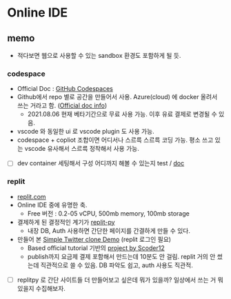 # Online IDE
## memo
- 적다보면 웹으로 사용할 수 있는 sandbox 환경도 포함하게 될 듯.

### codespace
- Official Doc : [GitHub Codespaces](https://docs.github.com/en/codespaces/overview)
- Github에서 repo 별로 공간을 만들어서 사용. Azure(cloud) 에 docker 올려서 쓰는 거라고 함. ([Official doc info](https://docs.github.com/en/codespaces/overview#what-is-a-codespace))
  - 2021.08.06 현재 베타기간으로 무료 사용 가능. 이후 유료 결제로 변경될 수 있음.
- vscode 와 동일한 ui 로 vscode plugin 도 사용 가능. 
- codespace + copliot 조합이면 어디서나 스르륵 스르륵 코딩 가능. 평소 쓰고 있는 vscode 유사해서 스르륵 정착해서 사용 가능. 
- [ ] dev container 세팅해서 구성 어디까지 해볼 수 있는지 test / [doc ](https://docs.github.com/en/codespaces/customizing-your-codespace/configuring-codespaces-for-your-project#dockerfile)

### replit
- [replit.com](https://replit.com/)
- Online IDE 중에 유명한 축. 
  - Free 버전 : 0.2-05 vCPU, 500mb memory, 100mb storage
- 결제하게 된 결정적인 계기가 [replit-py](https://replit-py.readthedocs.io/en/latest/)
  - 내장 DB, Auth 사용하면 간단한 페이지를 간결하게 만들 수 있다.
- 만들어 본 [Simple Twitter clone Demo](https://repltweet.ohahohah.repl.co/ ) (replit 로그인 필요) 
  - Based official tutorial 기반의 [project by Scoder12](https://replit.com/@Scoder12/repltweet)
  - publish까지 요금제 결제 포함해서 만드는데 10분도 안 걸림. replit 거의 안 썼는데 직관적으로 쓸 수 있음. DB 파악도 쉽고, auth 사용도 직관적. 
- [ ] replitpy 로 간단 사이트들 더 만들어보고 싶은데 뭐가 있을까? 일상에서 쓰는 거 뭐 있을지 수집해보자. 